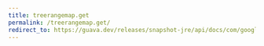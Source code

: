 ```yaml
---
title: treerangemap.get
permalink: /treerangemap.get/
redirect_to: https://guava.dev/releases/snapshot-jre/api/docs/com/google/common/collect/TreeRangeMap.html#get-K-
---
```

